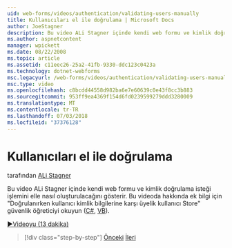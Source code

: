 ```yaml
---
uid: web-forms/videos/authentication/validating-users-manually
title: Kullanıcıları el ile doğrulama | Microsoft Docs
author: JoeStagner
description: Bu video ALi Stagner içinde kendi web formu ve kimlik doğrulama isteği işlemini elle nasıl oluşturulacağını gösterir. Bu VI hakkında ek bilgi için...
ms.author: aspnetcontent
manager: wpickett
ms.date: 08/22/2008
ms.topic: article
ms.assetid: c11eec26-25a2-41fb-9330-ddc123c0423a
ms.technology: dotnet-webforms
msc.legacyurl: /web-forms/videos/authentication/validating-users-manually
msc.type: video
ms.openlocfilehash: c8bcdd44558d982ba6e7e60639c0e43f8cc3b883
ms.sourcegitcommit: 953ff9ea4369f154d6fd0239599279ddd3280009
ms.translationtype: MT
ms.contentlocale: tr-TR
ms.lasthandoff: 07/03/2018
ms.locfileid: "37376128"
---
```

<a name="validating-users-manually"></a>Kullanıcıları el ile doğrulama
====================
tarafından [ALi Stagner](https://github.com/JoeStagner)

Bu video ALi Stagner içinde kendi web formu ve kimlik doğrulama isteği işlemini elle nasıl oluşturulacağını gösterir. Bu videoda hakkında ek bilgi için "Doğrulanırken kullanıcı kimlik bilgilerine karşı üyelik kullanıcı Store" güvenlik öğreticiyi okuyun ([C#](../../overview/older-versions-security/membership/validating-user-credentials-against-the-membership-user-store-cs.md), [VB](../../overview/older-versions-security/membership/validating-user-credentials-against-the-membership-user-store-vb.md)).

[&#9654;Videoyu (13 dakika)](https://channel9.msdn.com/Blogs/ASP-NET-Site-Videos/validating-users-manually)

> [!div class="step-by-step"]
> [Önceki](creating-user-accounts-programmatically.md)
> [İleri](validating-users-with-the-login-control.md)
